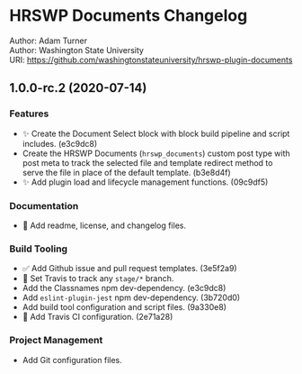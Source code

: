 # HRSWP Documents Changelog

Author: Adam Turner  
Author: Washington State University  
URI: https://github.com/washingtonstateuniversity/hrswp-plugin-documents

<!--
Changelog formatting (http://semver.org/)

## Major.MinorAddorDeprec.Bugfix YYYY-MM-DD

### Features
### Enhancements
### Bug Fixes
### Experiments
### Deprecations
### Code quality
### Documentation
### Build Tooling
### Project Management
-->

## 1.0.0-rc.2 (2020-07-14)

### Features

- ✨ Create the Document Select block with block build pipeline and script includes. (e3c9dc8)
- Create the HRSWP Documents (`hrswp_documents`) custom post type with post meta to track the selected file and template redirect method to serve the file in place of the default template. (b3e8d4f)
- ✨ Add plugin load and lifecycle management functions. (09c9df5)

### Documentation

- 📝 Add readme, license, and changelog files.

### Build Tooling

- ✅ Add Github issue and pull request templates. (3e5f2a9)
- 👷 Set Travis to track any `stage/*` branch.
- Add the Classnames npm dev-dependency. (e3c9dc8)
- Add `eslint-plugin-jest` npm dev-dependency. (3b720d0)
- Add build tool configuration and script files. (9a330e8)
- 👷 Add Travis CI configuration. (2e71a28)

### Project Management

- Add Git configuration files.
